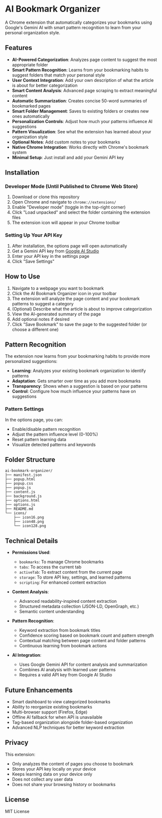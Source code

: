 # AI Bookmark Organizer

A Chrome extension that automatically categorizes your bookmarks using Google's Gemini AI with smart pattern recognition to learn from your personal organization style.

## Features

- **AI-Powered Categorization**: Analyzes page content to suggest the most appropriate folder
- **Smart Pattern Recognition**: Learns from your bookmarking habits to suggest folders that match your personal style
- **User Context Integration**: Add your own description of what the article is about for better categorization
- **Smart Content Analysis**: Advanced page scraping to extract meaningful content
- **Automatic Summarization**: Creates concise 50-word summaries of bookmarked pages
- **Smart Folder Management**: Saves to existing folders or creates new ones automatically
- **Personalization Controls**: Adjust how much your patterns influence AI suggestions
- **Pattern Visualization**: See what the extension has learned about your organization style
- **Optional Notes**: Add custom notes to your bookmarks
- **Native Chrome Integration**: Works directly with Chrome's bookmark system
- **Minimal Setup**: Just install and add your Gemini API key

## Installation

### Developer Mode (Until Published to Chrome Web Store)

1. Download or clone this repository
2. Open Chrome and navigate to `chrome://extensions/`
3. Enable "Developer mode" (toggle in the top-right corner)
4. Click "Load unpacked" and select the folder containing the extension files
5. The extension icon will appear in your Chrome toolbar

### Setting Up Your API Key

1. After installation, the options page will open automatically
2. Get a Gemini API key from [Google AI Studio](https://ai.google.dev/)
3. Enter your API key in the settings page
4. Click "Save Settings"

## How to Use

1. Navigate to a webpage you want to bookmark
2. Click the AI Bookmark Organizer icon in your toolbar
3. The extension will analyze the page content and your bookmark patterns to suggest a category
4. (Optional) Describe what the article is about to improve categorization
5. View the AI-generated summary of the page
6. Add optional notes if desired
7. Click "Save Bookmark" to save the page to the suggested folder (or choose a different one)

## Pattern Recognition

The extension now learns from your bookmarking habits to provide more personalized suggestions:

- **Learning**: Analyzes your existing bookmark organization to identify patterns
- **Adaptation**: Gets smarter over time as you add more bookmarks
- **Transparency**: Shows when a suggestion is based on your patterns
- **Control**: Configure how much influence your patterns have on suggestions

### Pattern Settings

In the options page, you can:

- Enable/disable pattern recognition
- Adjust the pattern influence level (0-100%)
- Reset pattern learning data
- Visualize detected patterns and keywords

## Folder Structure

```
ai-bookmark-organizer/
├── manifest.json
├── popup.html
├── popup.css
├── popup.js
├── content.js
├── background.js
├── options.html
├── options.js
├── README.md
└── icons/
    ├── icon16.png
    ├── icon48.png
    └── icon128.png
```

## Technical Details

- **Permissions Used**:
  - `bookmarks`: To manage Chrome bookmarks
  - `tabs`: To access the current tab
  - `activeTab`: To extract content from the current page
  - `storage`: To store API key, settings, and learned patterns
  - `scripting`: For enhanced content extraction

- **Content Analysis**:
  - Advanced readability-inspired content extraction
  - Structured metadata collection (JSON-LD, OpenGraph, etc.)
  - Semantic content understanding

- **Pattern Recognition**:
  - Keyword extraction from bookmark titles
  - Confidence scoring based on bookmark count and pattern strength
  - Contextual matching between page content and folder patterns
  - Continuous learning from bookmark actions

- **AI Integration**:
  - Uses Google Gemini API for content analysis and summarization
  - Combines AI analysis with learned user patterns
  - Requires a valid API key from Google AI Studio

## Future Enhancements

- Smart dashboard to view categorized bookmarks
- Ability to reorganize existing bookmarks
- Multi-browser support (Firefox, Edge)
- Offline AI fallback for when API is unavailable
- Tag-based organization alongside folder-based organization
- Advanced NLP techniques for better keyword extraction

## Privacy

This extension:
- Only analyzes the content of pages you choose to bookmark
- Stores your API key locally on your device
- Keeps learning data on your device only
- Does not collect any user data
- Does not share your browsing history or bookmarks

## License

MIT License